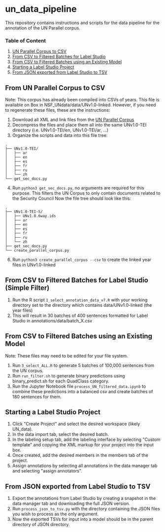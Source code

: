 # un_data_pipeline
This repository contains instructions and scripts for the data pipeline for the annotation of the UN Parallel corpus.

### Table of Content
1. [UN Parallel Corpus to CSV](#from-un-parallel-corpus-to-csv)
2. [From CSV to Filtered Batches for Label Studio](#from-csv-to-filtered-batches-for-label-studio-simple-filter)
3. [From CSV to Filtered Batches using an Existing Model](#from-csv-to-filtered-batches-using-an-existing-model)
4. [Starting a Label Studio Project](#starting-a-label-studio-project)
5. [From JSON exported from Label Studio to TSV](#from-json-exported-from-label-studio-to-tsv)

## From UN Parallel Corpus to CSV

Note: This corpus has already been compiled into CSVs of years. This file is available on Box in NSF_UNdata/data/UNv1.0-linked. However, if you need to regenerate these files, these are the instructions:
1. Download all XML and link files from the [UN Parallel Corpus](https://www.un.org/dgacm/en/content/uncorpus/Download)
2. Decompress the files and place them all into the same UNv1.0-TEI directory (i.e. UNv1.0-TEI/en, UNv1.0-TEI/ar, ...)
3. Organize the scripts and data into this file tree:
```
.
├── UNv1.0-TEI/
│   ├── ar
│   ├── en
│   ├── es
│   ├── fr
│   ├── ru
│   └── zh
└── get_sec_docs.py  
```
4. Run `python3 get_sec_docs.py`, no arguments are required for this purpose. This filters the UN Corpus to only contain documents related to the Security Council
  Now the file tree should look like this:
```
.
├── UNv1.0-TEI-S/
│   ├── UNv1.0.6way.ids
│   ├── ar
│   ├── en
│   ├── es
│   ├── fr
│   ├── ru
│   └── zh
├── get_sec_docs.py
└── create_parallel_corpus.py
```
6. Run `python3 create_parallel_corpus --csv` to create the linked year files in UNv1.0-linked

## From CSV to Filtered Batches for Label Studio (Simple Filter)
1. Run the R script `1_select_annotation_data_v7.R` with your working directory set to the directory which contains data/UNv1.0-linked (the year files)
2. This will result in 30 batches of 400 sentences formatted for Label Studio in annotations/data/batch_X.csv

## From CSV to Filtered Batches using an Existing Model

Note: These files may need to be edited for your file system.

1. Run `3_select_ALL.R` to generate 5 batches of 100,000 sentences from the UN corpus.
2. Run `run_filter.sh` to generate binary predictions using binary_predict.sh for each QuadClass category.
3. Run the Jupyter Notebook file `process_UN_filtered_data.ipynb` to combine these predictions into a balanced csv and create batches of 180 sentences for them.

## Starting a Label Studio Project

1. Click "Create Project" and select the desired workspace (likely UN_data).
2. In the data import tab, select the desired batch.
3. In the labeling setup tab, add the labeling interface by selecting "Custom template" and copying the XML markup for your project into the input box.
4. Once created, add the desired members in the members tab of the project.
5. Assign annotations by selecting all annotations in the data manager tab and selecting "assign annotators".

## From JSON exported from Label Studio to TSV

1. Export the annotations from Label Studio by creating a snapshot in the data manager tab and downloading the full JSON version.
2. Run `process_json_to_tsv.py` with the directory containing the JSON files you wish to process as the only argument.
3. Now the exported TSVs for input into a model should be in the parent directory of JSON directory.